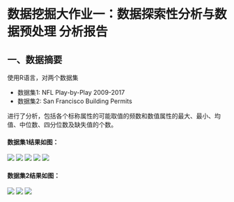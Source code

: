 
# 数据挖掘大作业一：数据探索性分析与数据预处理 分析报告

## 一、数据摘要

使用R语言，对两个数据集
- 数据集1: NFL Play-by-Play 2009-2017
- 数据集2: San Francisco Building Permits

进行了分析，包括各个标称属性的可能取值的频数和数值属性的最大、最小、均值、中位数、四分位数及缺失值的个数。

#### 数据集1结果如图：

![](https://github.com/zyh0904/dm-report1/blob/master/result/1-1.png)
![](https://github.com/zyh0904/dm-report1/blob/master/result/1-2.png)
![](https://github.com/zyh0904/dm-report1/blob/master/result/1-3.png)
![](https://github.com/zyh0904/dm-report1/blob/master/result/1-4.png)
![](https://github.com/zyh0904/dm-report1/blob/master/result/1-5.png)

#### 数据集2结果如图：

![](https://github.com/zyh0904/dm-report1/blob/master/result/2-1.png)
![](https://github.com/zyh0904/dm-report1/blob/master/result/2-2.png)
![](https://github.com/zyh0904/dm-report1/blob/master/result/2-3.png)
